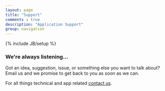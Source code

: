 ```yaml
---
layout: page
title: "Support"
comments : true
description: "Application Support"
group: navigation
---
```

{% include JB/setup %}

<h3>We're always listening...</h3>
<p>
Got an idea, suggestion, issue, or something else you want to talk about? Email us and we promise to get back to you as soon as we can.
</p>
<p>
For all things technical and app related <a href="mailto:darth.xuan@gmail.com">contact us</a>.
</p>